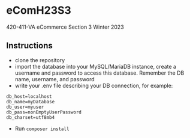 # eComH23S3
420-411-VA eCommerce Section 3 Winter 2023

## Instructions
- clone the repository
- import the database into your MySQL/MariaDB instance, create a username and password to access this database. Remember the DB name, username, and password
- write your .env file describing your DB connection, for example:
```
db_host=localhost
db_name=myDatabase
db_user=myuser
db_pass=nonEmptyUserPassword
db_charset=utf8mb4
```
- Run `composer install`

